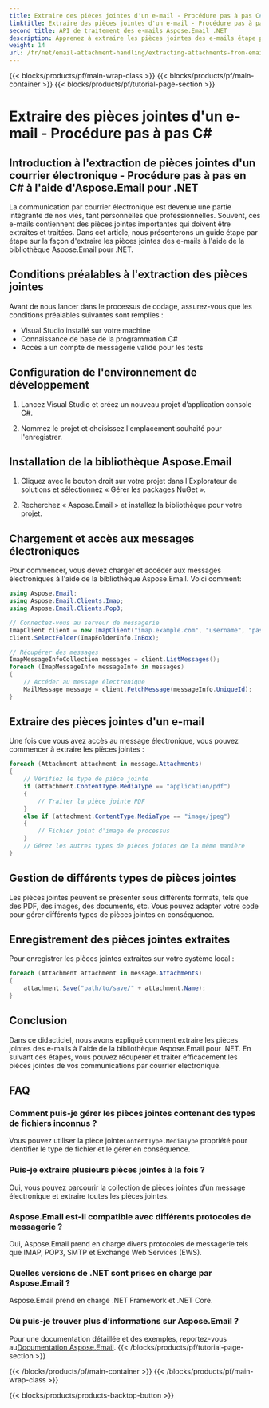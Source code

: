 ```yaml
---
title: Extraire des pièces jointes d'un e-mail - Procédure pas à pas C#
linktitle: Extraire des pièces jointes d'un e-mail - Procédure pas à pas C#
second_title: API de traitement des e-mails Aspose.Email .NET
description: Apprenez à extraire les pièces jointes des e-mails étape par étape à l'aide d'Aspose.Email pour .NET. Gérez différents formats et enregistrez facilement.
weight: 14
url: /fr/net/email-attachment-handling/extracting-attachments-from-email-csharp-walkthrough/
---
```


{{< blocks/products/pf/main-wrap-class >}}
{{< blocks/products/pf/main-container >}}
{{< blocks/products/pf/tutorial-page-section >}}

# Extraire des pièces jointes d'un e-mail - Procédure pas à pas C#


## Introduction à l'extraction de pièces jointes d'un courrier électronique - Procédure pas à pas en C# à l'aide d'Aspose.Email pour .NET

La communication par courrier électronique est devenue une partie intégrante de nos vies, tant personnelles que professionnelles. Souvent, ces e-mails contiennent des pièces jointes importantes qui doivent être extraites et traitées. Dans cet article, nous présenterons un guide étape par étape sur la façon d'extraire les pièces jointes des e-mails à l'aide de la bibliothèque Aspose.Email pour .NET.

## Conditions préalables à l'extraction des pièces jointes

Avant de nous lancer dans le processus de codage, assurez-vous que les conditions préalables suivantes sont remplies :

- Visual Studio installé sur votre machine
- Connaissance de base de la programmation C#
- Accès à un compte de messagerie valide pour les tests

## Configuration de l'environnement de développement

1. Lancez Visual Studio et créez un nouveau projet d’application console C#.

2. Nommez le projet et choisissez l'emplacement souhaité pour l'enregistrer.

## Installation de la bibliothèque Aspose.Email

1. Cliquez avec le bouton droit sur votre projet dans l'Explorateur de solutions et sélectionnez « Gérer les packages NuGet ».

2. Recherchez « Aspose.Email » et installez la bibliothèque pour votre projet.

## Chargement et accès aux messages électroniques

Pour commencer, vous devez charger et accéder aux messages électroniques à l'aide de la bibliothèque Aspose.Email. Voici comment:

```csharp
using Aspose.Email;
using Aspose.Email.Clients.Imap;
using Aspose.Email.Clients.Pop3;

// Connectez-vous au serveur de messagerie
ImapClient client = new ImapClient("imap.example.com", "username", "password");
client.SelectFolder(ImapFolderInfo.InBox);

// Récupérer des messages
ImapMessageInfoCollection messages = client.ListMessages();
foreach (ImapMessageInfo messageInfo in messages)
{
    // Accéder au message électronique
    MailMessage message = client.FetchMessage(messageInfo.UniqueId);
}
```

## Extraire des pièces jointes d'un e-mail

Une fois que vous avez accès au message électronique, vous pouvez commencer à extraire les pièces jointes :

```csharp
foreach (Attachment attachment in message.Attachments)
{
    // Vérifiez le type de pièce jointe
    if (attachment.ContentType.MediaType == "application/pdf")
    {
        // Traiter la pièce jointe PDF
    }
    else if (attachment.ContentType.MediaType == "image/jpeg")
    {
        // Fichier joint d'image de processus
    }
    // Gérez les autres types de pièces jointes de la même manière
}
```

## Gestion de différents types de pièces jointes

Les pièces jointes peuvent se présenter sous différents formats, tels que des PDF, des images, des documents, etc. Vous pouvez adapter votre code pour gérer différents types de pièces jointes en conséquence.

## Enregistrement des pièces jointes extraites

Pour enregistrer les pièces jointes extraites sur votre système local :

```csharp
foreach (Attachment attachment in message.Attachments)
{
    attachment.Save("path/to/save/" + attachment.Name);
}
```

## Conclusion

Dans ce didacticiel, nous avons expliqué comment extraire les pièces jointes des e-mails à l'aide de la bibliothèque Aspose.Email pour .NET. En suivant ces étapes, vous pouvez récupérer et traiter efficacement les pièces jointes de vos communications par courrier électronique.

## FAQ

### Comment puis-je gérer les pièces jointes contenant des types de fichiers inconnus ?

 Vous pouvez utiliser la pièce jointe`ContentType.MediaType` propriété pour identifier le type de fichier et le gérer en conséquence.

### Puis-je extraire plusieurs pièces jointes à la fois ?

Oui, vous pouvez parcourir la collection de pièces jointes d’un message électronique et extraire toutes les pièces jointes.

### Aspose.Email est-il compatible avec différents protocoles de messagerie ?

Oui, Aspose.Email prend en charge divers protocoles de messagerie tels que IMAP, POP3, SMTP et Exchange Web Services (EWS).

### Quelles versions de .NET sont prises en charge par Aspose.Email ?

Aspose.Email prend en charge .NET Framework et .NET Core.

### Où puis-je trouver plus d’informations sur Aspose.Email ?

 Pour une documentation détaillée et des exemples, reportez-vous au[Documentation Aspose.Email](https://reference.aspose.com/email/net/).
{{< /blocks/products/pf/tutorial-page-section >}}

{{< /blocks/products/pf/main-container >}}
{{< /blocks/products/pf/main-wrap-class >}}

{{< blocks/products/products-backtop-button >}}
